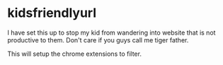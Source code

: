 # kidsfriendlyurl
I have set this up to stop my kid from wandering into website that is not productive to them. Don't care if you guys call me tiger father. 

This will setup the chrome extensions to filter. 

